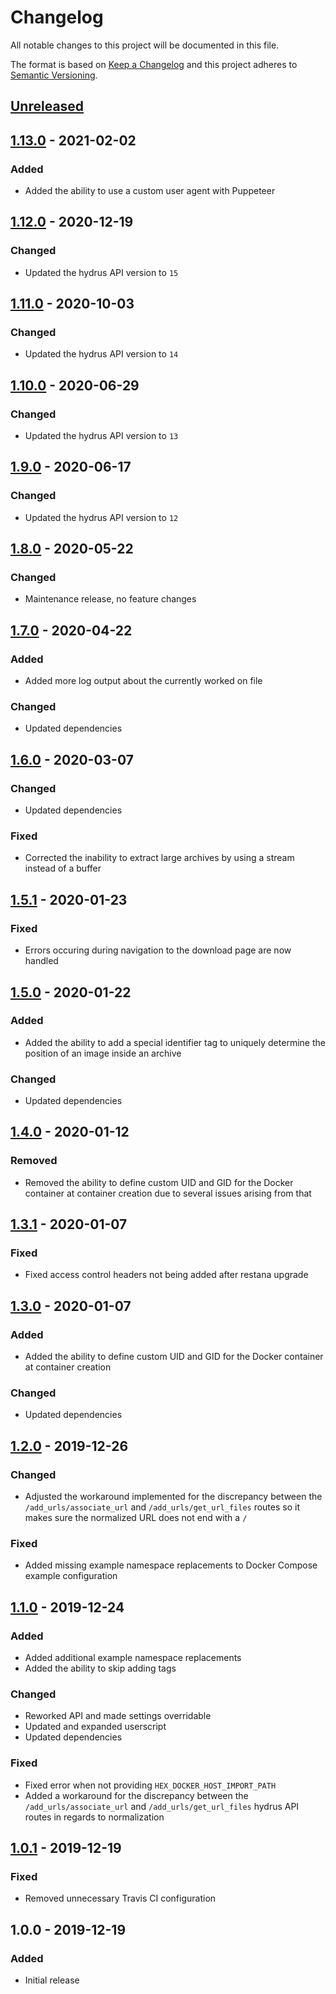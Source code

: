 # Changelog

All notable changes to this project will be documented in this file.

The format is based on [Keep a Changelog](https://keepachangelog.com/en/1.0.0/)
and this project adheres to
[Semantic Versioning](https://semver.org/spec/v2.0.0.html).

## [Unreleased]

## [1.13.0] - 2021-02-02

### Added

+ Added the ability to use a custom user agent with Puppeteer

## [1.12.0] - 2020-12-19

### Changed

+ Updated the hydrus API version to `15`

## [1.11.0] - 2020-10-03

### Changed

+ Updated the hydrus API version to `14`

## [1.10.0] - 2020-06-29

### Changed

+ Updated the hydrus API version to `13`

## [1.9.0] - 2020-06-17

### Changed

+ Updated the hydrus API version to `12`

## [1.8.0] - 2020-05-22

### Changed

+ Maintenance release, no feature changes

## [1.7.0] - 2020-04-22

### Added

+ Added more log output about the currently worked on file

### Changed

+ Updated dependencies

## [1.6.0] - 2020-03-07

### Changed

+ Updated dependencies

### Fixed

+ Corrected the inability to extract large archives by using a stream instead
  of a buffer

## [1.5.1] - 2020-01-23

### Fixed

+ Errors occuring during navigation to the download page are now handled

## [1.5.0] - 2020-01-22

### Added

+ Added the ability to add a special identifier tag to uniquely determine the
  position of an image inside an archive

### Changed

+ Updated dependencies

## [1.4.0] - 2020-01-12

### Removed

+ Removed the ability to define custom UID and GID for the Docker container at
  container creation due to several issues arising from that

## [1.3.1] - 2020-01-07

### Fixed

+ Fixed access control headers not being added after restana upgrade

## [1.3.0] - 2020-01-07

### Added

+ Added the ability to define custom UID and GID for the Docker container at
  container creation

### Changed

+ Updated dependencies

## [1.2.0] - 2019-12-26

### Changed

+ Adjusted the workaround implemented for the discrepancy between the
  `/add_urls/associate_url` and `/add_urls/get_url_files` routes so it makes
  sure the normalized URL does not end with a `/`

### Fixed

+ Added missing example namespace replacements to Docker Compose example
  configuration

## [1.1.0] - 2019-12-24

### Added

+ Added additional example namespace replacements
+ Added the ability to skip adding tags

### Changed

+ Reworked API and made settings overridable
+ Updated and expanded userscript
+ Updated dependencies

### Fixed

+ Fixed error when not providing `HEX_DOCKER_HOST_IMPORT_PATH`
+ Added a workaround for the discrepancy between the `/add_urls/associate_url`
  and `/add_urls/get_url_files` hydrus API routes in regards to normalization

## [1.0.1] - 2019-12-19

### Fixed

+ Removed unnecessary Travis CI configuration

## 1.0.0 - 2019-12-19

### Added

+ Initial release

[Unreleased]: https://github.com/imtbl/hex/compare/1.13.0...develop
[1.13.0]: https://github.com/imtbl/hex/compare/1.12.0...1.13.0
[1.12.0]: https://github.com/imtbl/hex/compare/1.11.0...1.12.0
[1.11.0]: https://github.com/imtbl/hex/compare/1.10.0...1.11.0
[1.10.0]: https://github.com/imtbl/hex/compare/1.9.0...1.10.0
[1.9.0]: https://github.com/imtbl/hex/compare/1.8.0...1.9.0
[1.8.0]: https://github.com/imtbl/hex/compare/1.7.0...1.8.0
[1.7.0]: https://github.com/imtbl/hex/compare/1.6.0...1.7.0
[1.6.0]: https://github.com/imtbl/hex/compare/1.5.1...1.6.0
[1.5.1]: https://github.com/imtbl/hex/compare/1.5.0...1.5.1
[1.5.0]: https://github.com/imtbl/hex/compare/1.4.0...1.5.0
[1.4.0]: https://github.com/imtbl/hex/compare/1.3.1...1.4.0
[1.3.1]: https://github.com/imtbl/hex/compare/1.3.0...1.3.1
[1.3.0]: https://github.com/imtbl/hex/compare/1.2.0...1.3.0
[1.2.0]: https://github.com/imtbl/hex/compare/1.1.0...1.2.0
[1.1.0]: https://github.com/imtbl/hex/compare/1.0.1...1.1.0
[1.0.1]: https://github.com/imtbl/hex/compare/1.0.0...1.0.1
